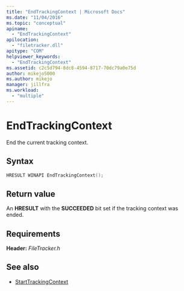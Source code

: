 ```yaml
---
title: "EndTrackingContext | Microsoft Docs"
ms.date: "11/04/2016"
ms.topic: "conceptual"
apiname:
  - "EndTrackingContext"
apilocation:
  - "filetracker.dll"
apitype: "COM"
helpviewer_keywords:
  - "EndTrackingContext"
ms.assetid: c2c5d794-8dc8-4594-8717-70dc79a0e75d
author: mikejo5000
ms.author: mikejo
manager: jillfra
ms.workload:
  - "multiple"
---
```

# EndTrackingContext
End the current tracking context.

## Syntax

```cpp
HRESULT WINAPI EndTrackingContext();
```

## Return value
An **HRESULT** with the **SUCCEEDED** bit set if the tracking context was ended.

## Requirements
**Header:** *FileTracker.h*

## See also
- [StartTrackingContext](../msbuild/starttrackingcontext.md)
